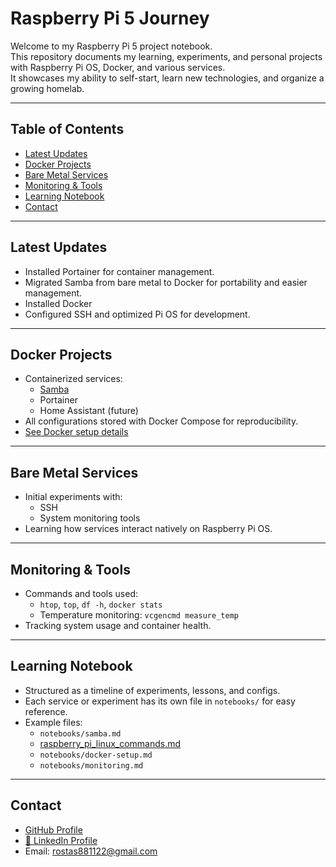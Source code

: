 # Raspberry Pi 5 Journey

Welcome to my Raspberry Pi 5 project notebook.  
This repository documents my learning, experiments, and personal projects with Raspberry Pi OS, Docker, and various services.  
It showcases my ability to self-start, learn new technologies, and organize a growing homelab.

---

## Table of Contents
- [Latest Updates](#latest-updates)
- [Docker Projects](#docker-projects)
- [Bare Metal Services](#bare-metal-services)
- [Monitoring & Tools](#monitoring--tools)
- [Learning Notebook](#learning-notebook)
- [Contact](#contact)

---

## Latest Updates
- Installed Portainer for container management.
- Migrated Samba from bare metal to Docker for portability and easier management.
- Installed Docker
- Configured SSH and optimized Pi OS for development.

---

## Docker Projects
- Containerized services:
  - [Samba](notebooks/samba_setup_pi.md)
  - Portainer
  - Home Assistant (future)
- All configurations stored with Docker Compose for reproducibility.
- [See Docker setup details](notebooks/docker_setup_rpi_5.md)

---

## Bare Metal Services
- Initial experiments with:
  - SSH
  - System monitoring tools
- Learning how services interact natively on Raspberry Pi OS.

---

## Monitoring & Tools
- Commands and tools used:
  - `htop`, `top`, `df -h`, `docker stats`
  - Temperature monitoring: `vcgencmd measure_temp`
- Tracking system usage and container health.

---

## Learning Notebook
- Structured as a timeline of experiments, lessons, and configs.
- Each service or experiment has its own file in `notebooks/` for easy reference.
- Example files:
  - `notebooks/samba.md`
  - [raspberry_pi_linux_commands.md](https://github.com/Janos11/Raspberry_Pi_5/blob/main/notebooks/raspberry_pi_linux_commands.md)
  - `notebooks/docker-setup.md`
  - `notebooks/monitoring.md`

---

## Contact
- [GitHub Profile](https://github.com/Janos11)  
- [🔗 LinkedIn Profile](https://www.linkedin.com/in/janos-rostas)
- Email: rostas881122@gmail.com

